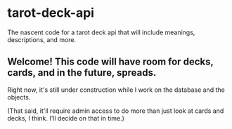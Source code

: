 # tarot-deck-api
The nascent code for a tarot deck api that will include meanings, descriptions, and more.

## Welcome!  This code will have room for decks, cards, and in the future, spreads.
Right now, it's still under construction while I work on the database and the objects.

(That said, it'll require admin access to do more than just look at cards and decks, I think.  I'll decide on that in time.)